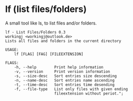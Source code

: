 # lf (list files/folders)

A small tool like ls, to list files and/or folders.

```text
lf - List Files/Folders 0.3
workingj <workingj@outlook.de>
Lists all files and folders in the current directory

USAGE:
    lf [FLAG] [FAG] [FILEEXTENSION]

FLAGS:
    -h, --help        Print help information
    -v, --version     Print version information
    -s, --size-desc   Sort entries size descending
    -n, --name-desc   Sort entries name ascending
    -t, --time-desc   Sort entries time desending
    -f, --file-type   List only files with given ending
                      fileextension without periot.";
```
